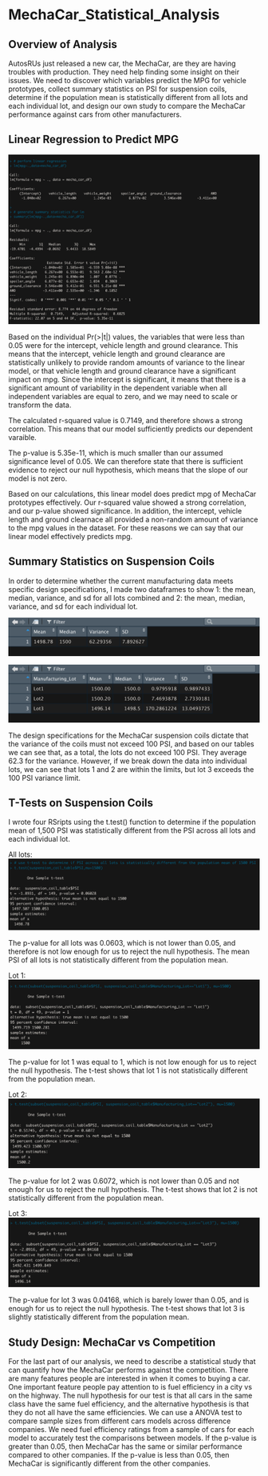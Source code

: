 # MechaCar_Statistical_Analysis

## Overview of Analysis

AutosRUs just released a new car, the MechaCar, are they are having troubles with production. They need help finding some insight on their issues. We need to discover which variables predict the MPG for vehicle prototypes, collect summary statistics on PSI for suspension coils, determine if the population mean is statistically different from all lots and each individual lot, and design our own study to compare the MechaCar performance against cars from other manufacturers.

## Linear Regression to Predict MPG

![image info](./Resources/deliverable1.png)

Based on the individual Pr(>|t|) values, the variables that were less than 0.05 were for the intercept, vehicle length and ground clearance. This means that the intercept, vehicle length and ground clearance are statistically unlikely to provide random amounts of variance to the linear model, or that vehicle length and ground clearance have a significant impact on mpg. Since the intercept is significant, it means that there is a significant amount of variability in the dependent variable when all independent variables are equal to zero, and we may need to scale or transform the data.

The calculated r-squared value is 0.7149, and therefore shows a strong correlation. This means that our model sufficiently predicts our dependent varaible. 

The p-value is 5.35e-11, which is much smaller than our assumed significance level of 0.05. We can therefore state that there is sufficient evidence to reject our null hypothesis, which means that the slope of our model is not zero.

Based on our calculations, this linear model does predict mpg of MechaCar prototypes effectively. Our r-squared value showed a strong correlation, and our p-value showed significance. In addition, the intercept, vehicle length and ground clearnace all provided a non-random amount of variance to the mpg values in the dataset. For these reasons we can say that our linear model effectively predicts mpg.

## Summary Statistics on Suspension Coils

In order to determine whether the current manufacturing data meets specific design specifications, I made two dataframes to show 1: the mean, median, variance, and sd for all lots combined and 2: the mean, median, variance, and sd for each individual lot.

![image info](./Resources/total_summary.png)


![image info](./Resources/lot_summary.png)

The design specifications for the MechaCar suspension coils dictate that the variance of the coils must not exceed 100 PSI, and based on our tables we can see that, as a total, the lots do not exceed 100 PSI. They average 62.3 for the variance. However, if we break down the data into individual lots, we can see that lots 1 and 2 are within the limits, but lot 3 exceeds the 100 PSI variance limit.

## T-Tests on Suspension Coils

I wrote four RSripts using the t.test() function to determine if the population mean of 1,500 PSI was statistically different from the PSI across all lots and each individual lot. 

All lots:
![image info](./Resources/ttest_all.png)

The p-value for all lots was 0.0603, which is not lower than 0.05, and therefore is not low enough for us to reject the null hypothesis. The mean PSI of all lots is not statistically different from the population mean.

Lot 1:
![image info](./Resources/ttest_lot1.png)

The p-value for lot 1 was equal to 1, which is not low enough for us to reject the null hypothesis. The t-test shows that lot 1 is not statistically different from the population mean.

Lot 2:
![image info](./Resources/ttest_lot2.png)

The p-value for lot 2 was 0.6072, which is not lower than 0.05 and not enough for us to reject the null hypothesis. The t-test shows that lot 2 is not statistically different from the population mean.

Lot 3:
![image info](./Resources/ttest_lot3.png)

The p-value for lot 3 was 0.04168, which is barely lower than 0.05, and is enough for us to reject the null hypothesis. The t-test shows that lot 3 is slightly statistically different from the population mean.

## Study Design: MechaCar vs Competition

For the last part of our analysis, we need to describe a statistical study that can quantify how the MechaCar performs against the competition. There are many features people are interested in when it comes to buying a car. One important feature people pay attention to is fuel efficiency in a city vs on the highway. The null hypothesis for our test is that all cars in the same class have the same fuel efficiency, and the alternative hypothesis is that they do not all have the same efficiencies. We can use a ANOVA test to compare sample sizes from different cars models across difference companies. We need fuel efficiency ratings from a sample of cars for each model to accurately test the comparisons between models. If the p-value is greater than 0.05, then MechaCar has the same or similar performance compared to other companies. If the p-value is less than 0.05, then MechaCar is significantly different from the other companies.